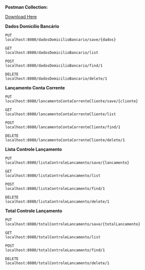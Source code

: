 **Postman Collection:**

[Download Here](https://www.getpostman.com/collections/6c342c4b72b713807753)


**Dados Domicílio Bancário**
```
PUT
localhost:8080/dadosDomicilioBancario/save/{dados}
```
```
GET
localhost:8080/dadosDomicilioBancario/list
```
```
POST
localhost:8080/dadosDomicilioBancario/find/1
```
```
DELETE
localhost:8080/dadosDomicilioBancario/delete/1
```

**Lançamento Conta Corrente**
```
PUT
localhost:8080/lancamentoContaCorrenteCliente/save/{cliente}
```
```
GET
localhost:8080/lancamentoContaCorrenteCliente/list
```
```
POST
localhost:8080/lancamentoContaCorrenteCliente/find/1
```
```
DELETE
localhost:8080/lancamentoContaCorrenteCliente/delete/1
```

**Lista Controle Lançamento**
```
PUT
localhost:8080/listaControleLancamento/save/{lancamento}
```
```
GET
localhost:8080/listaControleLancamento/list
```
```
POST
localhost:8080/listaControleLancamento/find/1
```
```
DELETE
localhost:8080/listaControleLancamento/delete/1
```

**Total Controle Lançamento**
```
PUT
localhost:8080/totalControleLancamento/save/{totalLancamento}
```
```
GET
localhost:8080/totalControleLancamento/list
```
```
POST
localhost:8080/totalControleLancamento/find/1
```
```
DELETE
localhost:8080/totalControleLancamento/delete/1
```
